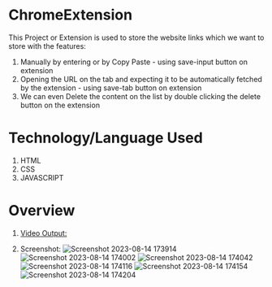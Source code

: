 # ChromeExtension
This Project or Extension is used to store the website links which we want to store with the features:
1) Manually by entering or by Copy Paste - using save-input button on extension
2) Opening the URL on the tab and expecting it to be automatically fetched by the extension - using save-tab button on extension
3) We can even Delete the content on the list by double clicking the delete button on the extension

# Technology/Language Used
1) HTML
2) CSS
3) JAVASCRIPT

# Overview
1) [Video Output:](https://github.com/garvita2003/Chrome-Extension/assets/102051676/74de7893-2810-481f-b0b4-bfb9044c6106)

2) Screenshot:
![Screenshot 2023-08-14 173914](https://github.com/garvita2003/Chrome-Extension/assets/102051676/7e6e1f72-0013-48ae-8128-b42ba8b4da4f)
![Screenshot 2023-08-14 174002](https://github.com/garvita2003/Chrome-Extension/assets/102051676/c1a79d6e-0e21-4c16-b950-a24b1e263f34)
![Screenshot 2023-08-14 174042](https://github.com/garvita2003/Chrome-Extension/assets/102051676/a059c117-4605-40ee-a7b0-1b6dd93c1819)
![Screenshot 2023-08-14 174116](https://github.com/garvita2003/Chrome-Extension/assets/102051676/879c6c83-f0b0-404f-af5e-8b89866e4740)
![Screenshot 2023-08-14 174154](https://github.com/garvita2003/Chrome-Extension/assets/102051676/85b43900-8878-4bd3-8595-655f1224e949)
![Screenshot 2023-08-14 174204](https://github.com/garvita2003/Chrome-Extension/assets/102051676/9a50c94c-c90e-498c-89d6-8ff10b6203bf)
